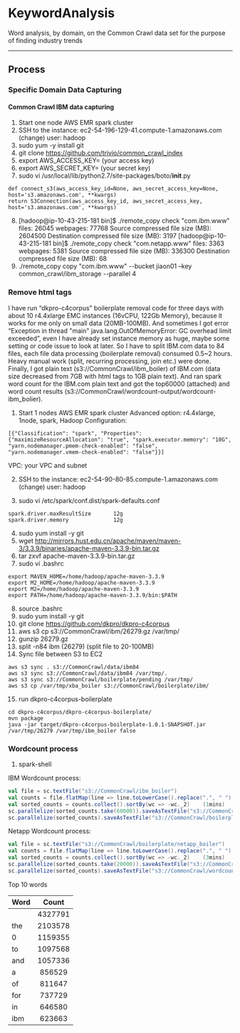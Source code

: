 # KeywordAnalysis
Word analysis, by domain, on the Common Crawl data set for the purpose of finding industry trends

***
## Process
### Specific Domain Data Capturing
#### Common Crawl IBM data capturing
1. Start one node AWS EMR spark cluster
2. SSH to the instance: ec2-54-196-129-41.compute-1.amazonaws.com (change)   user: hadoop 
3. sudo yum -y install git
4. git clone https://github.com/trivio/common_crawl_index
5. export AWS_ACCESS_KEY= (your access key)
6. export AWS_SECRET_KEY= (your secret key)
7. sudo vi /usr/local/lib/python2.7/site-packages/boto/__init__.py
```
def connect_s3(aws_access_key_id=None, aws_secret_access_key=None, host='s3.amazonaws.com', **kwargs)
return S3Connection(aws_access_key_id, aws_secret_access_key, host='s3.amazonaws.com', **kwargs)
```
8. [hadoop@ip-10-43-215-181 bin]$ ./remote_copy check "com.ibm.www"
files: 26045
webpages: 77768
Source compressed file size (MB): 2604500
Destination compressed file size (MB): 3197
[hadoop@ip-10-43-215-181 bin]$ ./remote_copy check "com.netapp.www"
files: 3363
webpages: 5381
Source compressed file size (MB): 336300
Destination compressed file size (MB): 68
9. ./remote_copy copy "com.ibm.www" --bucket jiaon01 –key common_crawl/ibm_storage --parallel 4

### Remove html tags
I have run “dkpro-c4corpus” boilerplate removal code for three days with about 10 r4.4xlarge EMC instances (16vCPU, 122Gb Memory), because it works for me only on small data (20MB-100MB). And sometimes I got error “Exception in thread "main" java.lang.OutOfMemoryError: GC overhead limit exceeded”, even I have already set instance memory as huge, maybe some setting or code issue to look at later. So I have to split IBM.com data to 84 files, each file data processing (boilerplate removal) consumed 0.5~2 hours. Heavy manual work (split, recurring processing, join etc.) were done. Finally, I got plain text (s3://CommonCrawl/ibm_boiler) of IBM.com (data size decreased from 7GB with html tags to 1GB plain text). And ran spark word count for the IBM.com plain text and got the top60000 (attached) and word count results (s3://CommonCrawl/wordcount-output/wordcount-ibm_bolier).

1. Start 1 nodes AWS EMR spark cluster
Advanced option: r4.4xlarge, 1node, spark, Hadoop
Configuration:
```
[{"Classification": "spark", "Properties": {"maximizeResourceAllocation": "true", "spark.executor.memory": "10G", "yarn.nodemanager.pmem-check-enabled": "false", "yarn.nodemanager.vmem-check-enabled": "false"}}] 
```
VPC: your VPC and subnet

2. SSH to the instance: ec2-54-90-80-85.compute-1.amazonaws.com (change)   user: hadoop 

3. sudo vi /etc/spark/conf.dist/spark-defaults.conf
```
spark.driver.maxResultSize       12g
spark.driver.memory              12g
```
4. sudo yum install -y git
5. wget http://mirrors.hust.edu.cn/apache/maven/maven-3/3.3.9/binaries/apache-maven-3.3.9-bin.tar.gz
6. tar zxvf apache-maven-3.3.9-bin.tar.gz
7. sudo vi .bashrc
```
export MAVEN_HOME=/home/hadoop/apache-maven-3.3.9
export M2_HOME=/home/hadoop/apache-maven-3.3.9
export M2=/home/hadoop/apache-maven-3.3.9
export PATH=/home/hadoop/apache-maven-3.3.9/bin:$PATH
```
8. source .bashrc
9. sudo yum install -y git
10. git clone https://github.com/dkpro/dkpro-c4corpus
11. aws s3 cp s3://CommonCrawl/ibm/26279.gz /var/tmp/
12. gunzip 26279.gz
13. split -n84 ibm (26279) (split file to 20-100MB)
14. Sync file between S3 to EC2
```
aws s3 sync . s3://CommonCrawl/data/ibm84
aws s3 sync s3://CommonCrawl/data/ibm84 /var/tmp/.
aws s3 sync s3://CommonCrawl/boilerplate/pending /var/tmp/
aws s3 cp /var/tmp/xba_boiler s3://CommonCrawl/boilerplate/ibm/
```
15. run dkpro-c4corpus-boilerplate
```
cd dkpro-c4corpus/dkpro-c4corpus-boilerplate/
mvn package
java -jar target/dkpro-c4corpus-boilerplate-1.0.1-SNAPSHOT.jar /var/tmp/26279 /var/tmp/ibm_boiler false
```

### Wordcount process
1. spark-shell

IBM Wordcount process:
```Scala
val file = sc.textFile("s3://CommonCrawl/ibm_boiler")
val counts = file.flatMap(line => line.toLowerCase().replace(".", " ").replace(",", " ").split(" ")).map(word => (word, 1L)).reduceByKey(_ + _)
val sorted_counts = counts.collect().sortBy(wc => -wc._2)    (1mins)
sc.parallelize(sorted_counts.take(60000)).saveAsTextFile("s3://CommonCrawl/boilerplate/ibm_boiler _top60000")
sc.parallelize(sorted_counts).saveAsTextFile("s3://CommonCrawl/boilerplate/wordcount-ibm_bolier")
```
Netapp Wordcount process:
```Scala
val file = sc.textFile("s3://CommonCrawl/boilerplate/netapp_boiler")
val counts = file.flatMap(line => line.toLowerCase().replace(".", " ").replace(",", " ").split(" ")).map(word => (word, 1L)).reduceByKey(_ + _)
val sorted_counts = counts.collect().sortBy(wc => -wc._2)    (3mins)
sc.parallelize(sorted_counts.take(20000)).saveAsTextFile("s3://CommonCrawl/top20000_netapp_boiler")
sc.parallelize(sorted_counts).saveAsTextFile("s3://CommonCrawl/wordcount-netapp_boiler")
```
Top 10 words

|Word |Count|
|-----|:---:|
|	|4327791|
|the	|2103578|
|0	|1159355|
|to	|1097568|
|and	|1057336|
|a	|856529|
|of	|811647|
|for	|737729|
|in	|646580|
|ibm	|623663|
